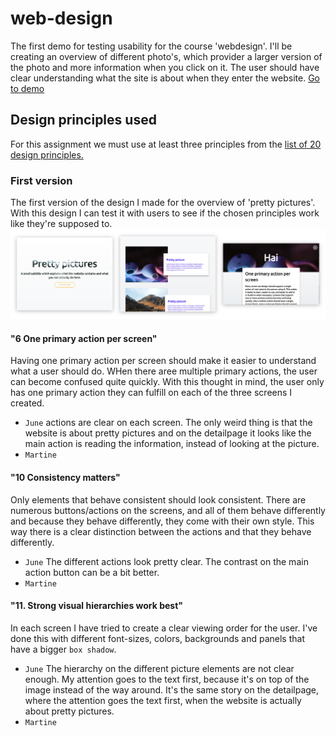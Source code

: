 # web-design
The first demo for testing usability for the course 'webdesign'. I'll be creating an overview of different photo's, which provider a larger version of the photo and more information when you click on it. The user should have clear understanding what the site is about when they enter the website.
[Go to demo](https://jamalvr.github.io/web-design/.)

## Design principles used
For this assignment we must use at least three principles from the [list of 20 design principles.](http://bokardo.com/principles-of-user-interface-design/)

### First version
The first version of the design I made for the overview of 'pretty pictures'. With this design I can test it with users to see if the chosen principles work like they're supposed to.
![pre-feedback](pre-feedback.jpg)

#### "6 One primary action per screen"
Having one primary action per screen should make it easier to understand what a user should do. WHen there aree multiple primary actions, the user can become confused quite quickly. With this thought in mind, the user only has one primary action they can fulfill on each of the three screens I created.
- `June` actions are clear on each screen. The only weird thing is that the website is about pretty pictures and on the detailpage it looks like the main action is reading the information, instead of looking at the picture.
- `Martine`

#### "10 Consistency matters"
Only  elements that behave consistent should look consistent. There are numerous buttons/actions on the screens, and all of them behave differently and because they behave differently, they come with their own style. This way there is a clear distinction between the actions and that they behave differently.
- `June` The different actions look pretty clear. The contrast on the main action button can be a bit better.
- `Martine`

#### "11. Strong visual hierarchies work best"
In each screen I have tried to create a clear viewing order for the user. I've done this with different font-sizes, colors, backgrounds and panels that have a bigger `box shadow`.
- `June` The hierarchy on the different picture elements are not clear enough. My attention goes to the text first, because it's on top of the image instead of the way around. It's the same story on the detailpage, where the attention goes the text first, when the website is actually about pretty pictures.
- `Martine`
